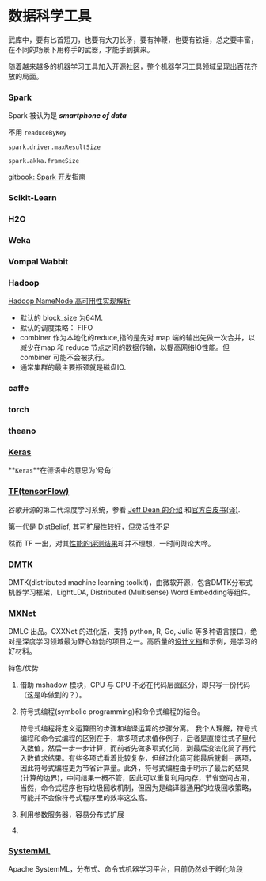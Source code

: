 # 数据科学工具

武库中，要有匕首短刀，也要有大刀长矛，要有神鞭，也要有铁锤，总之要丰富，在不同的场景下用称手的武器，才能手到擒来。

随着越来越多的机器学习工具加入开源社区，整个机器学习工具领域呈现出百花齐放的局面。

### Spark

Spark 被认为是 ***smartphone of data***

不用 `readuceByKey`

`spark.driver.maxResultSize`

`spark.akka.frameSize`

[gitbook: Spark 开发指南](https://www.gitbook.com/book/taoistwar/spark-developer-guide/details)

### Scikit-Learn

### H2O

### Weka

### Vompal Wabbit

### Hadoop

[Hadoop NameNode 高可用性实现解析](http://www.ibm.com/developerworks/cn/opensource/os-cn-hadoop-name-node/)

- 默认的 block_size 为64M.
- 默认的调度策略： FIFO
- combiner 作为本地化的reduce,指的是先对 map 端的输出先做一次合并，以减少在map 和 reduce 节点之间的数据传输，以提高网络IO性能。但 combiner 可能不会被执行。
- 通常集群的最主要瓶颈就是磁盘IO.

### caffe

### torch

### theano

### [Keras](http://keras.io/)

**`Keras`**在德语中的意思为‘号角’


### [TF(tensorFlow)](http://tensorflow.org/)
谷歌开源的第二代深度学习系统，参看 [Jeff Dean 的介绍](http://vdisk.weibo.com/s/tQWXdywczVZO) 和[官方白皮书(译)](http://www.jianshu.com/p/65dc64e4c81f).

第一代是 DistBelief, 其可扩展性较好，但灵活性不足

然而 TF 一出，对其[性能的评测结果](https://github.com/soumith/convnet-benchmarks/issues/66)却并不理想，一时间舆论大哗。



### [DMTK](http://www.dmtk.io/)
DMTK(distributed machine learning toolkit)，由微软开源，包含DMTK分布式机器学习框架，LightLDA, Distributed (Multisense) Word Embedding等组件。

### [MXNet](https://github.com/dmlc/mxnet/)
DMLC 出品。CXXNet 的进化版，支持 python, R, Go, Julia 等多种语言接口，绝对是深度学习领域最为野心勃勃的项目之一。高质量的[设计文档](http://mxnet.rtfd.org/)和示例，是学习的好材料。

特色/优势
1. 借助 mshadow 模块，CPU 与 GPU 不必在代码层面区分，即只写一份代码（这是咋做到的？）。
2. 符号式编程(symbolic programming)和命令式编程的结合。

    符号式编程将定义运算图的步骤和编译运算的步骤分离。
    我个人理解，符号式编程和命令式编程的区别在于，拿多项式求值作例子，后者是直接往式子里代入数值，然后一步一步计算，而前者先做多项式化简，到最后没法化简了再代入数值求结果。有些多项式看着比较复杂，但经过化简可能最后就剩一两项，因此符号式编程更为节省计算量。此外，符号式编程由于明示了最后的结果(计算的边界)，中间结果一概不管，因此可以重复利用内存，节省空间占用，当然，命令式程序也有垃圾回收机制，但因为是编译器通用的垃圾回收策略，可能并不会像符号式程序里的效率这么高。
3. 利用参数服务器，容易分布式扩展
4. 

### [SystemML](http://systemml.apache.org/)
Apache SystemML，分布式、命令式机器学习平台，目前仍然处于孵化阶段


